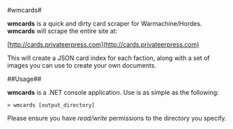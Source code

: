 #wmcards#

__wmcards__ is a quick and dirty card scraper for Warmachine/Hordes. __wmcards__ will scrape the entire site at:

[http://cards.privateerpress.com](http://cards.privateerpress.com)

This will create a JSON card index for each faction, along with a set of images you can use to create your own documents.

##Usage##

__wmcards__ is a .NET console application. Use is as simple as the following:

```
> wmcards [output_directory]
```

Please ensure you have _read/write_ permissions to the directory you specify.